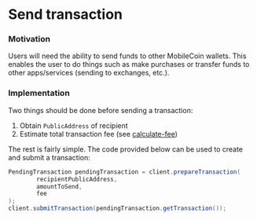 # Send transaction

### Motivation

Users will need the ability to send funds to other MobileCoin wallets. This enables the user to do
things such as make purchases or transfer funds to other apps/services (sending to exchanges, etc.).

### Implementation

Two things should be done before sending a transaction:
1. Obtain `PublicAddress` of recipient
2. Estimate total transaction fee (see [calculate-fee](https://github.com/mobilecoinofficial/android-sdk/blob/javadoc-updates/docs/dev-overview/calculate-fee.md))

The rest is fairly simple. The code provided below can be used to create and submit a transaction:

```java
PendingTransaction pendingTransaction = client.prepareTransaction(
        recipientPublicAddress,
        amountToSend,
        fee
);
client.submitTransaction(pendingTransaction.getTransaction());
```
